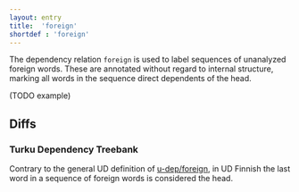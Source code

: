 ```yaml
---
layout: entry
title:  'foreign'
shortdef : 'foreign'
---
```


The dependency relation `foreign` is used to label sequences
of unanalyzed foreign words. These are annotated without regard
to internal structure, marking all words in the sequence direct
dependents of the head.

(TODO example)

## Diffs

### Turku Dependency Treebank

Contrary to the general UD definition of [u-dep/foreign](), in
UD Finnish the last word in a sequence of foreign words is
considered the head.
